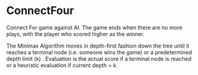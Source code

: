 # ConnectFour
Connect For game against AI. The game ends when there are no more plays, with the player who scored higher as the winner.

The Minimax Algorithm moves in depth-first fashion down the tree until it reaches a terminal node (i.e. someone wins the game) or a predetermined depth limit (k) . Evaluation is the actual score if a terminal node is reached or a heuristic evaluation if current depth = k.
